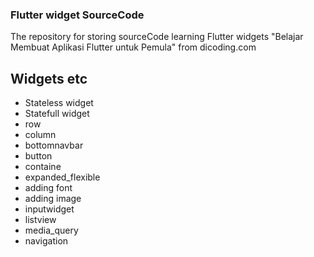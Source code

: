 ### Flutter widget SourceCode

The repository for storing sourceCode learning Flutter widgets "Belajar Membuat Aplikasi Flutter untuk Pemula" from dicoding.com

## Widgets etc
- Stateless widget
- Statefull widget
- row
- column
- bottomnavbar
- button
- containe
- expanded_flexible
- adding font
- adding image
- inputwidget
- listview
- media_query
- navigation
